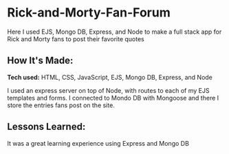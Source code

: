 # Rick-and-Morty-Fan-Forum
Here I used EJS, Mongo DB, Express, and Node to make a full stack app for Rick and Morty fans to post their favorite quotes

## How It's Made:

**Tech used:** HTML, CSS, JavaScript, EJS, Mongo DB, Express, and Node

I used an express server on top of Node, with routes to each of my EJS templates and forms. I connected to Mondo DB with Mongoose and there I store the entries fans post on the site. 

## Lessons Learned:

It was a great learning experience using Express and Mongo DB


